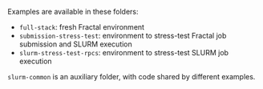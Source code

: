 Examples are available in these folders:
* `full-stack`: fresh Fractal environment
* `submission-stress-test`: environment to stress-test Fractal job submission and SLURM execution
* `slurm-stress-test-rpcs`: environment to stress-test SLURM job execution

`slurm-common` is an auxiliary folder, with code shared by different examples.
